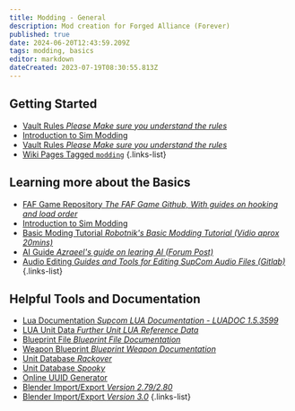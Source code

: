 ```yaml
---
title: Modding - General
description: Mod creation for Forged Alliance (Forever)
published: true
date: 2024-06-20T12:43:59.209Z
tags: modding, basics
editor: markdown
dateCreated: 2023-07-19T08:30:55.813Z
---
```


## Getting Started
* [Vault Rules *Please Make sure you understand the rules*](/Play/Learning/Beginners-Guide-to-Forged-Alliance)
* [Introduction to Sim Modding](/Development/Vault/Rules)
* [Vault Rules *Please Make sure you understand the rules*](https://github.com/The-Balthazar/SupCom-Mod-Tutorials/wiki)
* [Wiki Pages Tagged `modding`](https://wiki.faforever.com/t/modding?lang=en&sort=title)
{.links-list}

## Learning more about the Basics
* [FAF Game Repository *The FAF Game Github, With guides on hooking and load order*](https://github.com/FAForever/fa)
* [Introduction to Sim Modding](https://github.com/FAForever/fa)
* [Basic Moding Tutorial *Robotnik's Basic Modding Tutorial (Vidio aprox 20mins)*](https://www.youtube.com/watch?v=SYfb_XhH25si)
* [AI Guide *Azraeel's guide on learing AI (Forum Post)*](https://forums.faforever.com/viewtopic.php?f=88&t=18359)
* [Audio Editing *Guides and Tools for Editing SupCom Audio Files (Gitlab)*](https://forums.faforever.com/viewtopic.php?f=88&t=18359)
{.links-list}

## Helpful Tools and Documentation
* [Lua Documentation *Supcom LUA Documentation - LUADOC 1.5.3599*](/Development/Modding/LUADOC)
* [LUA Unit Data *Further Unit LUA Reference Data*](https://gist.github.com/HardlySoftly/fc4945cf6fb99e1f8f0e1b8fbb023971)
* [Blueprint File *Blueprint File Documentation*](https://supcom.fandom.com/wiki/Blueprint)
* [Weapon Blueprint *Blueprint Weapon Documentation*](https://supcom.fandom.com/wiki/Blueprint/Weapon)
* [Unit Database *Rackover*](https://unitdb.faforever.com)
* [Unit Database *Spooky*](https://faforever.github.io/spooky-db)
* [Online UUID Generator](https://www.uuidgenerator.net/)
* [Blender Import/Export *Version 2.79/2.80*](https://github.com/Exotic-Retard/SupCom_Import_Export_Blender)
* [Blender Import/Export *Version 3.0*](https://github.com/Solstice245/scstudio)
{.links-list}

